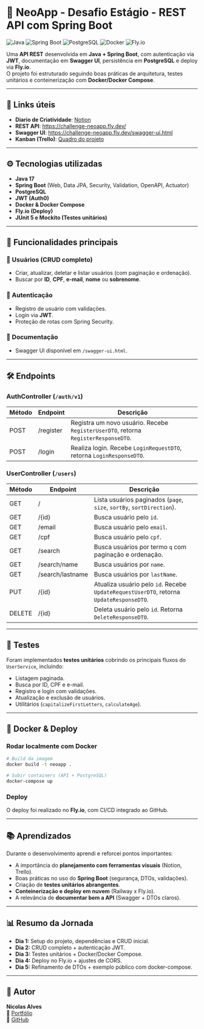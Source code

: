 # 📱 NeoApp - Desafio Estágio - REST API com Spring Boot

![Java](https://img.shields.io/badge/Java-17-red?logo=openjdk)
![Spring Boot](https://img.shields.io/badge/Spring%20Boot-3.x-brightgreen?logo=springboot)
![PostgreSQL](https://img.shields.io/badge/PostgreSQL-15-blue?logo=postgresql) ![Docker](https://img.shields.io/badge/Docker-Enabled-2496ED?logo=docker)
![Fly.io](https://img.shields.io/badge/Deployed%20on-Fly.io-purple?logo=fly.io)

Uma **API REST** desenvolvida em **Java + Spring Boot**, com autenticação via **JWT**, documentação em **Swagger UI**, persistência em **PostgreSQL** e deploy via **Fly.io**.  
O projeto foi estruturado seguindo boas práticas de arquitetura, testes unitários e conteinerização com **Docker/Docker Compose**.

---

## 🔗 Links úteis

- **Diario de Criatividade**: [Notion](https://www.notion.so/Diario-de-criatividade-NeoApp-261e233f12c080d7bdecf6bde311c7cf?source=copy_link)
- **REST API**: https://challenge-neoapp.fly.dev/
- **Swagger UI**: https://challenge-neoapp.fly.dev/swagger-ui.html
- **Kanban (Trello)**: [Quadro do projeto](https://trello.com/invite/b/68af914cb00351a4dd03c803/ATTI31a240818db7bebe395ccccc46004857A420130E/neoapp)

---

## ⚙️ Tecnologias utilizadas

- **Java 17**
- **Spring Boot** (Web, Data JPA, Security, Validation, OpenAPI, Actuator)
- **PostgreSQL**
- **JWT (Auth0)**
- **Docker & Docker Compose**
- **Fly.io (Deploy)**
- **JUnit 5 e Mockito (Testes unitários)**

---

## 🚀 Funcionalidades principais

### 👤 Usuários (CRUD completo)

- Criar, atualizar, deletar e listar usuários (com paginação e ordenação).
- Buscar por **ID**, **CPF**, **e-mail**, **nome** ou **sobrenome**.

### 🔐 Autenticação

- Registro de usuário com validações.
- Login via **JWT**.
- Proteção de rotas com Spring Security.

### 📑 Documentação

- Swagger UI disponível em `/swagger-ui.html`.

---

## 🛠️ Endpoints

### AuthController (`/auth/v1`)

| Método | Endpoint  | Descrição                                                                          |
| ------ | --------- | ---------------------------------------------------------------------------------- |
| POST   | /register | Registra um novo usuário. Recebe `RegisterUserDTO`, retorna `RegisterResponseDTO`. |
| POST   | /login    | Realiza login. Recebe `LoginRequestDTO`, retorna `LoginResponseDTO`.               |

### UserController (`/users`)

| Método | Endpoint         | Descrição                                                                               |
| ------ | ---------------- | --------------------------------------------------------------------------------------- |
| GET    | /                | Lista usuários paginados (`page`, `size`, `sortBy`, `sortDirection`).                   |
| GET    | /{id}            | Busca usuário pelo `id`.                                                                |
| GET    | /email           | Busca usuário pelo `email`.                                                             |
| GET    | /cpf             | Busca usuário pelo `cpf`.                                                               |
| GET    | /search          | Busca usuários por termo `q` com paginação e ordenação.                                 |
| GET    | /search/name     | Busca usuários por `name`.                                                              |
| GET    | /search/lastname | Busca usuários por `lastName`.                                                          |
| PUT    | /{id}            | Atualiza usuário pelo `id`. Recebe `UpdateRequestUserDTO`, retorna `UpdateResponseDTO`. |
| DELETE | /{id}            | Deleta usuário pelo `id`. Retorna `DeleteResponseDTO`.                                  |

---

## 🧪 Testes

Foram implementados **testes unitários** cobrindo os principais fluxos do `UserService`, incluindo:

- Listagem paginada.
- Busca por ID, CPF e e-mail.
- Registro e login com validações.
- Atualização e exclusão de usuários.
- Utilitários (`capitalizeFirstLetters`, `calculateAge`).

---

## 🐳 Docker & Deploy

### Rodar localmente com Docker

```bash
# Build da imagem
docker build -t neoapp .

# Subir containers (API + PostgreSQL)
docker-compose up
```

### Deploy

O deploy foi realizado no **Fly.io**, com CI/CD integrado ao GitHub.

---

## 📚 Aprendizados

Durante o desenvolvimento aprendi e reforcei pontos importantes:

- A importância do **planejamento com ferramentas visuais** (Notion, Trello).
- Boas práticas no uso do **Spring Boot** (segurança, DTOs, validações).
- Criação de **testes unitários abrangentes**.
- **Conteinerização e deploy em nuvem** (Railway x Fly.io).
- A relevância de **documentar bem a API** (Swagger + DTOs claros).

---

## 📊 Resumo da Jornada

- **Dia 1:** Setup do projeto, dependências e CRUD inicial.
- **Dia 2:** CRUD completo + autenticação JWT.
- **Dia 3:** Testes unitários + Docker/Docker Compose.
- **Dia 4:** Deploy no Fly.io + ajustes de CORS.
- **Dia 5:** Refinamento de DTOs + exemplo público com docker-compose.

---

## 👤 Autor

**Nicolas Alves**  
🔗 [Portfólio](https://nportifolio.com/)  
📌 [GitHub](https://github.com/NickeAlves)
